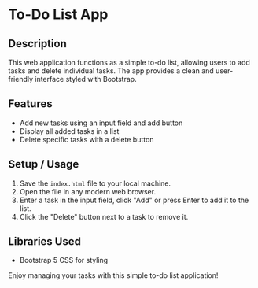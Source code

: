 # To-Do List App

## Description
This web application functions as a simple to-do list, allowing users to add tasks and delete individual tasks. The app provides a clean and user-friendly interface styled with Bootstrap.

## Features
- Add new tasks using an input field and add button
- Display all added tasks in a list
- Delete specific tasks with a delete button

## Setup / Usage
1. Save the `index.html` file to your local machine.
2. Open the file in any modern web browser.
3. Enter a task in the input field, click "Add" or press Enter to add it to the list.
4. Click the "Delete" button next to a task to remove it.

## Libraries Used
- Bootstrap 5 CSS for styling

Enjoy managing your tasks with this simple to-do list application!